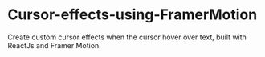 # Cursor-effects-using-FramerMotion
Create custom cursor effects when the cursor hover over text, built with ReactJs and Framer Motion.
